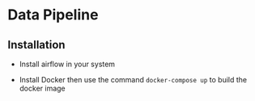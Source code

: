 # Data Pipeline 
## **Installation**
* Install airflow in your system

* Install Docker then use the command `docker-compose up` to build the docker image


